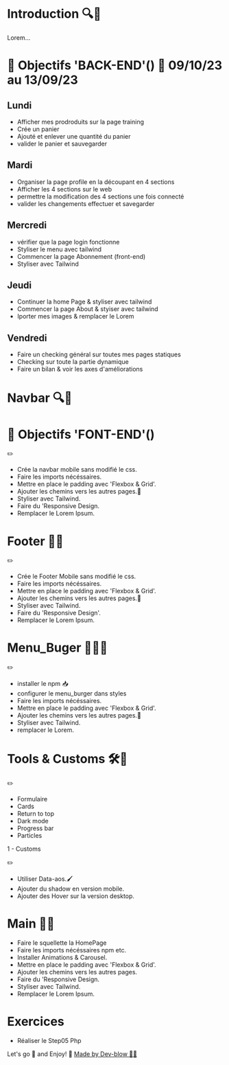 

# Introduction 🔍📁

Lorem...

# 🎯 Objectifs 'BACK-END'() 📆 09/10/23 au 13/09/23

## Lundi 
- Afficher mes prodroduits sur la page training
- Crée un panier 
- Ajouté et enlever une quantité du panier
- valider le panier et sauvegarder


## Mardi 

- Organiser la page profile en la découpant en 4 sections
- Afficher les 4 sections sur le web
- permettre la modification des 4 sections une fois connecté
- valider les changements effectuer et savegarder 


## Mercredi 
- vérifier que la page login fonctionne 
- Styliser le menu avec tailwind
- Commencer la page Abonnement (front-end)
- Styliser avec Tailwind

## Jeudi 
- Continuer la home Page & styliser avec tailwind 
- Commencer la page About & styiser avec tailwind
- Iporter mes images & remplacer le Lorem

## Vendredi 
- Faire un checking général sur toutes mes pages statiques
- Checking sur toute la partie dynamique
- Faire un bilan & voir les axes d'améliorations

# Navbar 🔍📁


# 🎯 Objectifs 'FONT-END'()

<!-- =========To=do============> -->✏️

- Crée la navbar mobile sans modifié le css.
- Faire les imports nécéssaires. 
- Mettre en place le padding avec 'Flexbox & Grid'.
- Ajouter les chemins vers les autres pages.🔗</br>
- Styliser avec Tailwind.
- Faire du 'Responsive Design.
- Remplacer le Lorem Ipsum.</br>


# Footer 👣📁

<!-- =========To=do============> -->✏️
- Crée le Footer Mobile sans modifié le css.
- Faire les imports nécéssaires.
- Mettre en place le padding avec 'Flexbox & Grid'.
- Ajouter les chemins vers les autres pages.🔗
- Styliser avec Tailwind.
- Faire du 'Responsive Design'.
- Remplacer le Lorem Ipsum.</br>


# Menu_Buger 🤳🏾📁

<!-- =========To=do============> -->✏️
- installer le npm 📥
- configurer le menu_burger dans styles
- Faire les imports nécéssaires.
- Mettre en place le padding avec 'Flexbox & Grid'.
- Ajouter les chemins vers les autres pages.🔗
- Styliser avec Tailwind.
- remplacer le Lorem.</br>


# Tools & Customs 🛠️📁

<!-- =========To=do============> -->✏️
- Formulaire
- Cards
- Return to top
- Dark mode
- Progress bar
- Particles

1 - Customs

<!-- =========To=do============> -->✏️
- Utiliser Data-aos.🖌️
- Ajouter du shadow en version mobile.
- Ajouter des Hover sur la version desktop.</br>


# Main 📱📁

- Faire le squellette la HomePage
- Faire les imports nécéssaires npm etc. 
- Installer Animations & Carousel.
- Mettre en place le padding avec 'Flexbox & Grid'.
- Ajouter les chemins vers les autres pages.
- Faire du 'Responsive Design.
- Styliser avec Tailwind.
- Remplacer le Lorem Ipsum.</br>

# Exercices
- Réaliser le Step05 Php</br>

<!-- 
================================ -->
Let's go 💫 and Enjoy! 🎉
[Made by Dev-blow ✌🏾](https://grumiaux-portfolio.fr)
